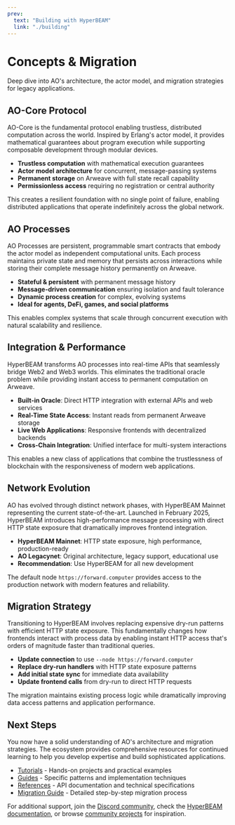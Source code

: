 ```yaml
---
prev:
  text: "Building with HyperBEAM"
  link: "./building"
---
```


# Concepts & Migration

Deep dive into AO's architecture, the actor model, and migration strategies for legacy applications.

## AO-Core Protocol

AO-Core is the fundamental protocol enabling trustless, distributed computation across the world. Inspired by Erlang's actor model, it provides mathematical guarantees about program execution while supporting composable development through modular devices.

- **Trustless computation** with mathematical execution guarantees
- **Actor model architecture** for concurrent, message-passing systems
- **Permanent storage** on Arweave with full state recall capability
- **Permissionless access** requiring no registration or central authority

This creates a resilient foundation with no single point of failure, enabling distributed applications that operate indefinitely across the global network.

## AO Processes

AO Processes are persistent, programmable smart contracts that embody the actor model as independent computational units. Each process maintains private state and memory that persists across interactions while storing their complete message history permanently on Arweave.

- **Stateful & persistent** with permanent message history
- **Message-driven communication** ensuring isolation and fault tolerance
- **Dynamic process creation** for complex, evolving systems
- **Ideal for agents, DeFi, games, and social platforms**

This enables complex systems that scale through concurrent execution with natural scalability and resilience.

## Integration & Performance

HyperBEAM transforms AO processes into real-time APIs that seamlessly bridge Web2 and Web3 worlds. This eliminates the traditional oracle problem while providing instant access to permanent computation on Arweave.

- **Built-in Oracle**: Direct HTTP integration with external APIs and web services
- **Real-Time State Access**: Instant reads from permanent Arweave storage
- **Live Web Applications**: Responsive frontends with decentralized backends
- **Cross-Chain Integration**: Unified interface for multi-system interactions

This enables a new class of applications that combine the trustlessness of blockchain with the responsiveness of modern web applications.

## Network Evolution

AO has evolved through distinct network phases, with HyperBEAM Mainnet representing the current state-of-the-art. Launched in February 2025, HyperBEAM introduces high-performance message processing with direct HTTP state exposure that dramatically improves frontend integration.

- **HyperBEAM Mainnet**: HTTP state exposure, high performance, production-ready
- **AO Legacynet**: Original architecture, legacy support, educational use
- **Recommendation**: Use HyperBEAM for all new development

The default node `https://forward.computer` provides access to the production network with modern features and reliability.

## Migration Strategy

Transitioning to HyperBEAM involves replacing expensive dry-run patterns with efficient HTTP state exposure. This fundamentally changes how frontends interact with process data by enabling instant HTTP access that's orders of magnitude faster than traditional queries.

- **Update connection** to use `--node https://forward.computer`
- **Replace dry-run handlers** with HTTP state exposure patterns
- **Add initial state sync** for immediate data availability
- **Update frontend calls** from dry-run to direct HTTP requests

The migration maintains existing process logic while dramatically improving data access patterns and application performance.

## Next Steps

You now have a solid understanding of AO's architecture and migration strategies. The ecosystem provides comprehensive resources for continued learning to help you develop expertise and build sophisticated applications.

- [Tutorials](../tutorials/) - Hands-on projects and practical examples
- [Guides](../guides/) - Specific patterns and implementation techniques
- [References](../references/) - API documentation and technical specifications
- [Migration Guide](../guides/hyperbeam/migration.md) - Detailed step-by-step migration process

For additional support, join the [Discord community](https://discord.gg/qWgGxJKwNJ), check the [HyperBEAM documentation](https://hyperbeam.arweave.net), or browse [community projects](https://marketverse.arweave.net/) for inspiration.
